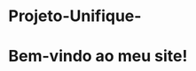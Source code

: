 # Projeto-Unifique-

<!DOCTYPE html>
<html>
<head>
 <title>Eliézer</title>
</head>
<body>
 <h1>Bem-vindo ao meu site!</h1>
</body>
</html>
